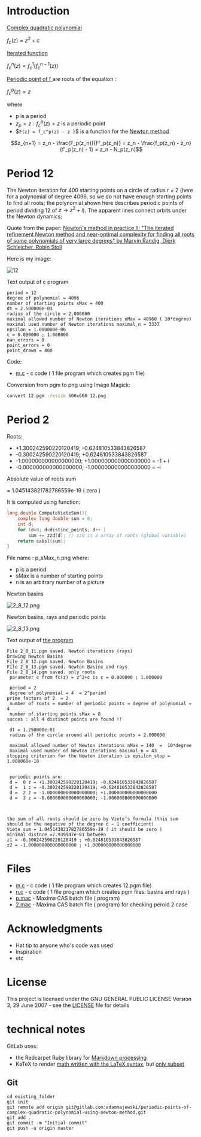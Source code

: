 # Introduction

[Complex quadratic polynomial](https://en.wikipedia.org/wiki/Complex_quadratic_polynomial) 

$`f_c(z) = z^2 + c`$

[Iterated function](https://en.wikipedia.org/wiki/Complex_quadratic_polynomial#Notation)

$`f_c^n(z) =  f_c^1(f_c^{n-1}(z)) `$


[Periodic point of f ](https://en.wikibooks.org/wiki/Fractals/Iterations_in_the_complex_plane/periodic_points) are roots of the equation : 

$`f_c^p(z) =  z `$



where
* p is a period
* $`{z_p = z : f_c^p(z) =  z }`$ is a periodic point
* $`F(z) = f_c^p(z) - z }`$ is a function for the [Newton method ](https://en.wikibooks.org/wiki/Fractals/Iterations_in_the_complex_plane/periodic_points#Newton_method)


```math
z_{n+1} = z_n - \frac{F_p(z_n)}{F'_p(z_n)} = z_n - \frac{f_p(z_n) - z_n}{f'_p(z_n) - 1}  = z_n - N_p(z_n)
```





# Period 12
>>>
The Newton iteration for 400 starting points on a circle of radius r = 2 (here for a polynomial of degree 4096, so we do not have enough starting points to find all roots; the polynomial shown
here describes periodic points of period dividing 12 of $`z \to z^2 + i`$). The apparent lines connect orbits under the Newton dynamics; 
>>>
   
   
Quote from the paper: [Newton's method in practice II: "The iterated refinement Newton method and near-optimal complexity for finding all roots of some polynomials of very large degrees" by Marvin Randig, Dierk Schleicher, Robin Stoll](https://arxiv.org/abs/1703.05847)



Here is my image: 

![12](./12.png) 

Text output of c program 
```
period = 12  
degree of polynomial = 4096  
number of starting points sMax = 400
dt = 2.500000e-03
radius of the circle = 2.000000
maximal allowed number of Newton iterations nMax = 40960 ( 10*degree) 
maximal used number of Newton iterations maximal_n = 3337  
epsilon = 1.000000e-06
c = 0.000000 ; 1.000000 
nan_errors = 0
point_errors = 0
point_drawn = 400
```


Code:
* [m.c](m.c) - c code ( 1 file program which creates pgm file)


Conversion from pgm to png using Image Magick: 

```bash
convert 12.pgm -resize 600x600 12.png
```



# Period 2

Roots:
* +1.300242590220120419; -0.624810533843826587 
* -0.300242590220120419; +0.624810533843826587 
* -1.000000000000000000; +1.000000000000000000 = -1 + i
* -0.000000000000000000; -1.000000000000000000 = -i

Absolute value of roots sum 

=  1.045143821782786559e-19 ( zero ) 

It is computed using function: 
```c
long double ComputeVieteSum(){
	complex long double sum = 0;
	int d;
	for (d=0; d<distinc_points; d++ )
		sum += zzd[d]; // zzd is a array of roots (global variable)
	return cabsl(sum);
}
```


File name : p_sMax_n.png where:
* p is a period 
* sMax is a number of starting points 
* n is an arbitrary number of a picture


Newton basins  

![2_8_12.png](./2_8_12.png) 



Newton basins, rays and periodic points  

![2_8_13.png](./2_8_13.png) 

Text output of [the program](n.c) 

```
File 2_8_11.pgm saved. Newton iterations (rays) 
Drawing Newton Basins 
File 2_8_12.pgm saved. Newton Basins 
File 2_8_13.pgm saved. Newton Basins and rays 
File 2_8_14.pgm saved. only roots 
 parameter c from fc(z) = z^2+c is c = 0.000000 ; 1.000000 

 period = 2  
 degree of polynomial = 4  = 2^period
prime factors of 2  = 2	
 number of roots = number of periodic points = degree of polynomial = 4  
 number of starting points sMax = 8
succes : all 4 distinct points are found !!

 dt = 1.250000e-01
 radius of the circle around all periodic points = 2.000000
 
 maximal allowed number of Newton iterations nMax = 140  =  10*degree 
 maximal used number of Newton iterations maximal_n = 43 
stopping criterion for the Newton iteration is epsilon_stop = 1.000000e-18


 periodic points are: 
 d =  0 z = +1.300242590220120419; -0.624810533843826587 
 d =  1 z = -0.300242590220120419; +0.624810533843826587 
 d =  2 z = -1.000000000000000000; +1.000000000000000000 
 d =  3 z = -0.000000000000000000; -1.000000000000000000 



the sum of all roots should be zero by Viete’s formula (this sum should be the negative of the degree d − 1 coefficient)
Viete sum = 1.045143821782786559e-19 ( it should be zero )
minimal distnce =7.939947e-01 between
z1 = -0.300242590220120419 ; +0.624810533843826587 
z2 = -1.000000000000000000 ; +1.000000000000000000
```



# Files
* [m.c](m.c) - c code ( 1 file program which creates 12.pgm file)
* [n.c](n.c) - c code ( 1 file program which creates pgm files: basins and rays  )
* [p.mac](p.mac) - Maxima CAS batch file ( program) 
* [2.mac](2.mac) - Maxima CAS batch file ( program) for checking peroid 2 case 




# Acknowledgments

* Hat tip to anyone who's code was used
* Inspiration
* etc

# License

This project is licensed under the  GNU GENERAL PUBLIC LICENSE Version 3, 29 June 2007 - see the [LICENSE](LICENSE) file for details

# technical notes
GitLab uses:
* the Redcarpet Ruby library for [Markdown processing](https://gitlab.com/gitlab-org/gitlab-ce/blob/master/doc/user/markdown.md)
* KaTeX to render [math written with the LaTeX syntax](https://gitlab.com/gitlab-org/gitlab-ce/blob/master/doc/user/markdown.md), but [only subset](https://khan.github.io/KaTeX/function-support.html)




## Git
```
cd existing_folder
git init
git remote add origin git@gitlab.com:adammajewski/periodic-points-of-complex-quadratic-polynomial-using-newton-method.git
git add .
git commit -m "Initial commit"
git push -u origin master

```

